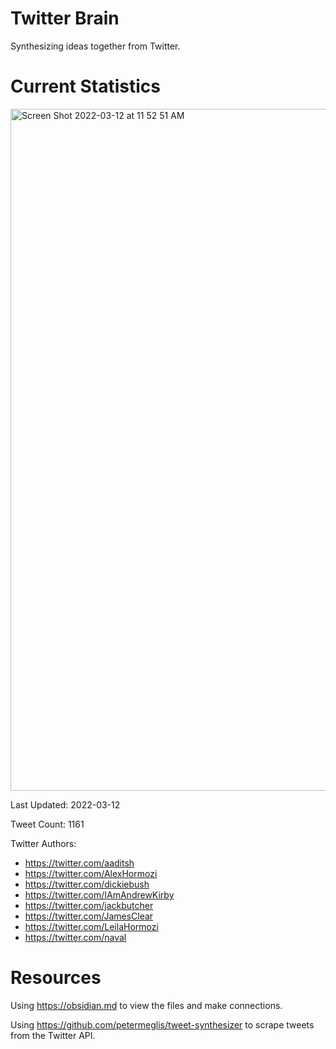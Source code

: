 # Twitter Brain
Synthesizing ideas together from Twitter.

# Current Statistics

<img width="1091" alt="Screen Shot 2022-03-12 at 11 52 51 AM" src="https://user-images.githubusercontent.com/24641573/158031067-e0fab237-b17c-4e28-af26-0fdd814b26fa.png">

Last Updated: 2022-03-12

Tweet Count: 1161

Twitter Authors:
- https://twitter.com/aaditsh
- https://twitter.com/AlexHormozi
- https://twitter.com/dickiebush
- https://twitter.com/IAmAndrewKirby
- https://twitter.com/jackbutcher
- https://twitter.com/JamesClear
- https://twitter.com/LeilaHormozi
- https://twitter.com/naval

# Resources
Using https://obsidian.md to view the files and make connections.

Using https://github.com/petermeglis/tweet-synthesizer to scrape tweets from the Twitter API.
